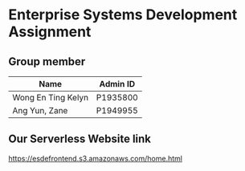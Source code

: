 # Enterprise Systems Development Assignment
## Group member
|Name               |Admin ID |
|-------------------|---------|
|Wong En Ting Kelyn |P1935800 |
|Ang Yun, Zane      |P1949955 |

## Our Serverless Website link
https://esdefrontend.s3.amazonaws.com/home.html
